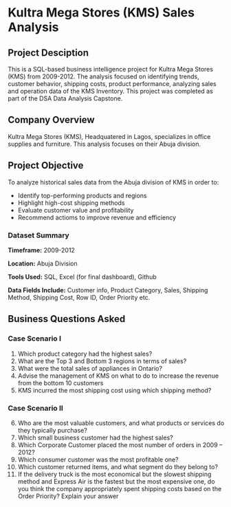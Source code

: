 # Kultra Mega Stores (KMS) Sales Analysis
## Project Desciption
This is a SQL-based business intelligence project for Kultra Mega Stores (KMS) from 2009-2012. The analysis focused on identifying trends, customer behavior, shipping costs, product performance, analyzing sales and operation data of the KMS Inventory. This project was completed as part of the DSA Data Analysis Capstone.
## Company Overview
Kultra Mega Stores (KMS), Headquatered in Lagos, specializes in office supplies and furniture. This analysis focuses on their Abuja division.
## Project Objective
To analyze historical sales data from the Abuja division of KMS in order to:
- Identify top-performing products and regions
- Highlight high-cost shipping methods
- Evaluate customer value and profitability
- Recommend actioms to improve revenue and efficiency
### Dataset Summary
**Timeframe:** 2009-2012

**Location:** Abuja Division

**Tools Used:** SQL, Excel (for final dashboard), Github

**Data Fields Include:** Customer info, Product Category, Sales, Shipping Method, Shipping Cost, Row ID, Order Priority etc.
## Business Questions Asked
### Case Scenario I 
1. Which product category had the highest sales? 
2. What are the Top 3 and Bottom 3 regions in terms of sales? 
3. What were the total sales of appliances in Ontario? 
4. Advise the management of KMS on what to do to increase the revenue from the bottom 10 customers 
5. KMS incurred the most shipping cost using which shipping method?

### Case Scenario II
6. Who are the most valuable customers, and what products or services do they typically 
purchase? 
7. Which small business customer had the highest sales? 
8. Which Corporate Customer placed the most number of orders in 2009 – 2012? 
9. Which consumer customer was the most profitable one? 
10. Which customer returned items, and what segment do they belong to? 
11. If the delivery truck is the most economical but the slowest shipping method and Express Air is the fastest but the most expensive one, do you think the company appropriately spent shipping costs based on the Order Priority? Explain your answer
